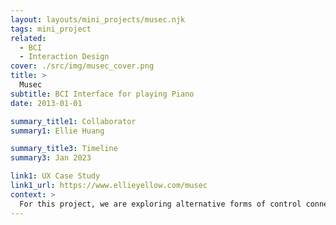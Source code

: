 ```yaml
---
layout: layouts/mini_projects/musec.njk
tags: mini_project
related:
  - BCI
  - Interaction Design
cover: ./src/img/musec_cover.png
title: >
  Musec
subtitle: BCI Interface for playing Piano
date: 2013-01-01

summary_title1: Collaborator
summary1: Ellie Huang

summary_title3: Timeline
summary3: Jan 2023

link1: UX Case Study
link1_url: https://www.ellieyellow.com/musec
context: >
  For this project, we are exploring alternative forms of control connecting to digital keyboards. Users are able to control the pedal with actions of blinking (noding in another version) and flip pages left or right via the actions of head tilting. Musec strives to incorporate beginning learners, piano practitioners, and marginalized community of disabled people as target audiences that they could potentially benefit from the new ways of interaction.
---
```

